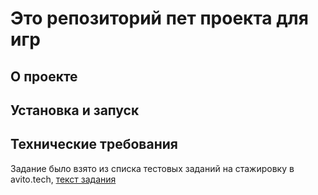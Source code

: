 # Это репозиторий пет проекта для игр

## О проекте

## Установка и запуск

## Технические требования

Задание было взято из списка тестовых заданий на стажировку в avito.tech, [текст задания](./task.md)